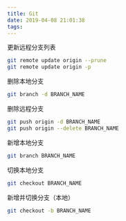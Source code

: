 ```yaml
---
title: Git
date: 2019-04-08 21:01:38
tags:
---
```


更新远程分支列表
```bash
git remote update origin --prune
git remote update origin -p
```

删除本地分支
```bash
git branch -d BRANCH_NAME
```
删除远程分支
```bash
git push origin -d BRANCH_NAME
git push origin --delete BRANCH_NAME
```

新增本地分支
```bash
git branch BRANCH_NAME
```
切换本地分支
```bash
git checkout BRANCH_NAME
```
新增并切换分支（本地）
```bash
git checkout -b BRANCH_NAME
```